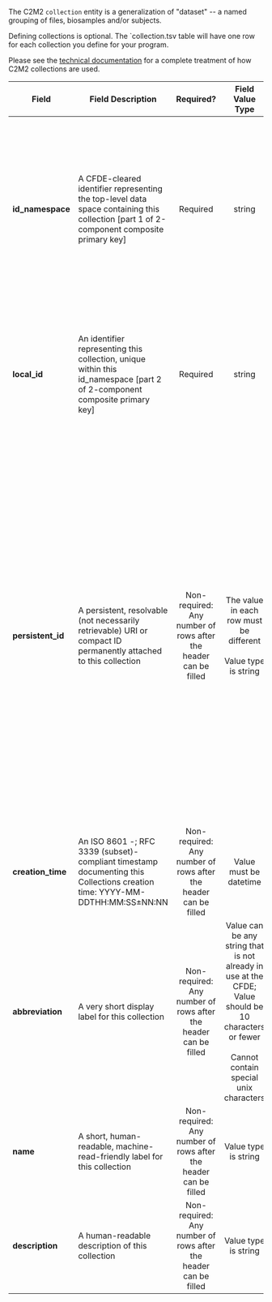 The C2M2 `collection` entity is a generalization of "dataset" -- a named grouping of files, biosamples and/or subjects.

Defining collections is optional. The `collection.tsv table will have one row for each collection you define for your program.

Please see the [technical documentation](https://docs.nih-cfde.org/en/latest/c2m2/draft-C2M2_specification/#collection) for a complete treatment of how C2M2 collections are used.

Field | Field Description | Required? | Field Value Type | Extra Info 
------|-------------------|:-----------:|:-------------:|------------
**id_namespace** | A CFDE-cleared identifier representing the top-level data space containing this collection [part 1 of 2-component composite primary key] | Required | string | `id_namespace` is a unique URI prefix pre-registered with CFDE and attached to your program (or a subset of your program) that identifies anything labeled with it as belonging to you. Please see the [technical documentation](https://docs.nih-cfde.org/en/latest/c2m2/draft-C2M2_specification/#c2m2-identifiers) for a full discussion of how this information is built and used.
**local_id** | An identifier representing this collection, unique within this id_namespace [part 2 of 2-component composite primary key] | Required | string | The string formed by concatenating the `id_namespace` and `local_id` field values must be unique for each row in this table. Please see the [technical documentation](https://docs.nih-cfde.org/en/latest/c2m2/draft-C2M2_specification/#c2m2-identifiers) for a full discussion of how this information is to be used.
**persistent_id** | A persistent, resolvable (not necessarily retrievable) URI or compact ID permanently attached to this collection | Non-required: Any number of rows after the header can be filled | The value in each row must be different <br /><br />Value type is string | Meant to serve as a permanent address to which landing pages (which summarize metadata associated with this collection) and other relevant annotations and functions can optionally be attached, including information enabling resolution to a network location from which the file can be downloaded. **Actual network locations must not be embedded directly within this identifier: one level of indirection is required in order to protect persistent_id values from changes in network location over time as files are moved around.**
**creation_time** | An ISO 8601 -; RFC 3339 (subset)-compliant timestamp documenting this Collections creation time: YYYY-MM-DDTHH:MM:SS±NN:NN  | Non-required: Any number of rows after the header can be filled | Value must be datetime  | Example valid dates: <br />`2021-01-08`<br />`2021-01-08T00:45:40Z`><br /> `2021-01-08T00:45:40+00:00`
**abbreviation** | A very short display label for this collection |Non-required: Any number of rows after the header can be filled  | Value can be any string that is not already in use at the CFDE; Value should be 10 characters or fewer <br /><br /> Cannot contain special unix characters| This is the display abbreviation for this collection in the portal
**name** | A short, human-readable, machine-read-friendly label for this collection | Non-required: Any number of rows after the header can be filled  | Value type is string | This is the display name for this collection in the portal
**description** | A human-readable description of this collection |  Non-required: Any number of rows after the header can be filled  | Value type is string | This is the display description for this collection in the portal